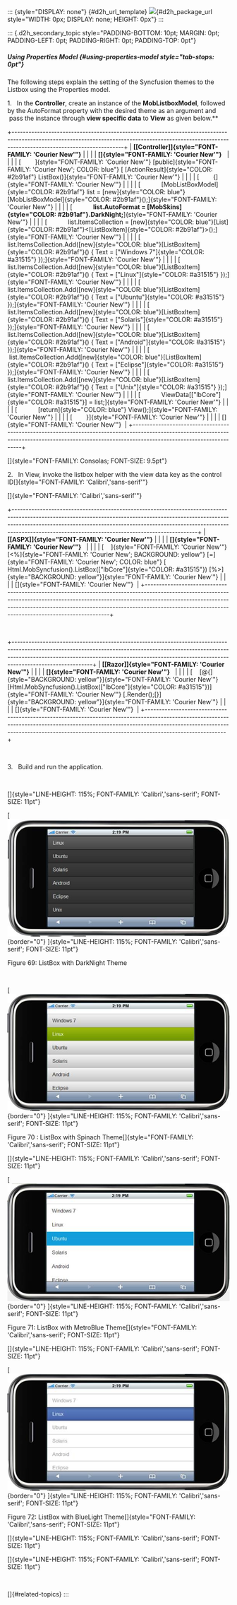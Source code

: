 ::: {style="DISPLAY: none"}
[](ms-xhelp:///?Id=d2h_url_template){#d2h_url_template} ![](!package_url!){#d2h_package_url style="WIDTH: 0px; DISPLAY: none; HEIGHT: 0px"}
:::

::: {.d2h_secondary_topic style="PADDING-BOTTOM: 10pt; MARGIN: 0pt; PADDING-LEFT: 0pt; PADDING-RIGHT: 0pt; PADDING-TOP: 0pt"}
##### Using Properties Model {#using-properties-model style="tab-stops: 0pt"}

The following steps explain the setting of the Syncfusion themes to the Listbox using the Properties model.

1.   In the **Controller**, create an instance of the **MobListboxModel**, followed by the AutoFormat property with the desired theme as an argument and  pass the instance through **view specific data** to **View** as given below.**

+---------------------------------------------------------------------------------------------------------------------------------------------------------------------------------------------------+
| **[\[Controller\]]{style="FONT-FAMILY: 'Courier New'"}**                                                                                                                                          |
|                                                                                                                                                                                                   |
| **[]{style="FONT-FAMILY: 'Courier New'"}**                                                                                                                                                        |
|                                                                                                                                                                                                   |
| [        ]{style="FONT-FAMILY: 'Courier New'"} [public]{style="FONT-FAMILY: 'Courier New'; COLOR: blue"} [ [ActionResult]{style="COLOR: #2b91af"} ListBox()]{style="FONT-FAMILY: 'Courier New'"}  |
|                                                                                                                                                                                                   |
| [        {]{style="FONT-FAMILY: 'Courier New'"}                                                                                                                                                   |
|                                                                                                                                                                                                   |
| [            [MobListBoxModel]{style="COLOR: #2b91af"} list = [new]{style="COLOR: blue"}[MobListBoxModel]{style="COLOR: #2b91af"}();]{style="FONT-FAMILY: 'Courier New'"}                         |
|                                                                                                                                                                                                   |
| [            **list.AutoFormat = [MobSkins]{style="COLOR: #2b91af"}.DarkNight;**]{style="FONT-FAMILY: 'Courier New'"}                                                                             |
|                                                                                                                                                                                                   |
| [            list.ItemsCollection = [new]{style="COLOR: blue"}[List]{style="COLOR: #2b91af"}\<[ListBoxItem]{style="COLOR: #2b91af"}\>();]{style="FONT-FAMILY: 'Courier New'"}                     |
|                                                                                                                                                                                                   |
| [            list.ItemsCollection.Add([new]{style="COLOR: blue"}[ListBoxItem]{style="COLOR: #2b91af"}() { Text = [\"Windows 7\"]{style="COLOR: #a31515"} });]{style="FONT-FAMILY: 'Courier New'"} |
|                                                                                                                                                                                                   |
| [            list.ItemsCollection.Add([new]{style="COLOR: blue"}[ListBoxItem]{style="COLOR: #2b91af"}() { Text = [\"Linux\"]{style="COLOR: #a31515"} });]{style="FONT-FAMILY: 'Courier New'"}     |
|                                                                                                                                                                                                   |
| [            list.ItemsCollection.Add([new]{style="COLOR: blue"}[ListBoxItem]{style="COLOR: #2b91af"}() { Text = [\"Ubuntu\"]{style="COLOR: #a31515"} });]{style="FONT-FAMILY: 'Courier New'"}    |
|                                                                                                                                                                                                   |
| [            list.ItemsCollection.Add([new]{style="COLOR: blue"}[ListBoxItem]{style="COLOR: #2b91af"}() { Text = [\"Solaris\"]{style="COLOR: #a31515"} });]{style="FONT-FAMILY: 'Courier New'"}   |
|                                                                                                                                                                                                   |
| [            list.ItemsCollection.Add([new]{style="COLOR: blue"}[ListBoxItem]{style="COLOR: #2b91af"}() { Text = [\"Android\"]{style="COLOR: #a31515"} });]{style="FONT-FAMILY: 'Courier New'"}   |
|                                                                                                                                                                                                   |
| [            list.ItemsCollection.Add([new]{style="COLOR: blue"}[ListBoxItem]{style="COLOR: #2b91af"}() { Text = [\"Eclipse\"]{style="COLOR: #a31515"} });]{style="FONT-FAMILY: 'Courier New'"}   |
|                                                                                                                                                                                                   |
| [            list.ItemsCollection.Add([new]{style="COLOR: blue"}[ListBoxItem]{style="COLOR: #2b91af"}() { Text = [\"Unix\"]{style="COLOR: #a31515"} });]{style="FONT-FAMILY: 'Courier New'"}      |
|                                                                                                                                                                                                   |
| [            ViewData\[[\"lbCore\"]{style="COLOR: #a31515"}\] = list;]{style="FONT-FAMILY: 'Courier New'"}                                                                                        |
|                                                                                                                                                                                                   |
| [            [return]{style="COLOR: blue"} View();]{style="FONT-FAMILY: 'Courier New'"}                                                                                                           |
|                                                                                                                                                                                                   |
| [        }]{style="FONT-FAMILY: 'Courier New'"}                                                                                                                                                   |
|                                                                                                                                                                                                   |
| []{style="FONT-FAMILY: 'Courier New'"}                                                                                                                                                            |
+---------------------------------------------------------------------------------------------------------------------------------------------------------------------------------------------------+

[]{style="FONT-FAMILY: Consolas; FONT-SIZE: 9.5pt"} 

2.   In View, invoke the listbox helper with the view data key as the control ID[]{style="FONT-FAMILY: 'Calibri','sans-serif'"}

[]{style="FONT-FAMILY: 'Calibri','sans-serif'"} 

+-----------------------------------------------------------------------------------------------------------------------------------------------------------------------------------------------------------------------------------------------------------------------------------------------------------+
| **[\[ASPX\]]{style="FONT-FAMILY: 'Courier New'"}**                                                                                                                                                                                                                                                        |
|                                                                                                                                                                                                                                                                                                           |
| **[]{style="FONT-FAMILY: 'Courier New'"}**                                                                                                                                                                                                                                                                |
|                                                                                                                                                                                                                                                                                                           |
| [    ]{style="FONT-FAMILY: 'Courier New'"} [\<%]{style="FONT-FAMILY: 'Courier New'; BACKGROUND: yellow"} [=]{style="FONT-FAMILY: 'Courier New'; COLOR: blue"} [ Html.MobSyncfusion().ListBox([\"lbCore\"]{style="COLOR: #a31515"}) [%\>]{style="BACKGROUND: yellow"}]{style="FONT-FAMILY: 'Courier New'"} |
|                                                                                                                                                                                                                                                                                                           |
| []{style="FONT-FAMILY: 'Courier New'"}                                                                                                                                                                                                                                                                    |
+-----------------------------------------------------------------------------------------------------------------------------------------------------------------------------------------------------------------------------------------------------------------------------------------------------------+

 

+----------------------------------------------------------------------------------------------------------------------------------------------------------------------------------------------------------------------------------------------------------------------+
| **[\[Razor\]]{style="FONT-FAMILY: 'Courier New'"}**                                                                                                                                                                                                                  |
|                                                                                                                                                                                                                                                                      |
| **[]{style="FONT-FAMILY: 'Courier New'"}**                                                                                                                                                                                                                           |
|                                                                                                                                                                                                                                                                      |
| [    [\@{]{style="BACKGROUND: yellow"}]{style="FONT-FAMILY: 'Courier New'"} [Html.MobSyncfusion().ListBox([\"lbCore\"]{style="COLOR: #a31515"})]{style="FONT-FAMILY: 'Courier New'"} [.Render();[}]{style="BACKGROUND: yellow"}]{style="FONT-FAMILY: 'Courier New'"} |
|                                                                                                                                                                                                                                                                      |
| []{style="FONT-FAMILY: 'Courier New'"}                                                                                                                                                                                                                               |
+----------------------------------------------------------------------------------------------------------------------------------------------------------------------------------------------------------------------------------------------------------------------+

 

3.   Build and run the application.

 

[]{style="LINE-HEIGHT: 115%; FONT-FAMILY: 'Calibri','sans-serif'; FONT-SIZE: 11pt"} 

[ ![Description: C:\\Users\\krishnarajd\\Desktop\\lb1.png](ImagesExt/image103_142.jpg){border="0"} ]{style="LINE-HEIGHT: 115%; FONT-FAMILY: 'Calibri','sans-serif'; FONT-SIZE: 11pt"}

Figure 69: ListBox with DarkNight Theme

 

[ ![Description: C:\\Users\\krishnarajd\\Desktop\\sp-lb.png](ImagesExt/image103_143.jpg){border="0"} ]{style="LINE-HEIGHT: 115%; FONT-FAMILY: 'Calibri','sans-serif'; FONT-SIZE: 11pt"}

Figure 70 : ListBox with Spinach Theme[]{style="FONT-FAMILY: 'Calibri','sans-serif'; FONT-SIZE: 11pt"}

[]{style="LINE-HEIGHT: 115%; FONT-FAMILY: 'Calibri','sans-serif'; FONT-SIZE: 11pt"} 

[ ![Description: C:\\Users\\krishnarajd\\Desktop\\mb-lb.png](ImagesExt/image103_144.jpg){border="0"} ]{style="LINE-HEIGHT: 115%; FONT-FAMILY: 'Calibri','sans-serif'; FONT-SIZE: 11pt"}

Figure 71: ListBox with MetroBlue Theme[]{style="FONT-FAMILY: 'Calibri','sans-serif'; FONT-SIZE: 11pt"}

[]{style="LINE-HEIGHT: 115%; FONT-FAMILY: 'Calibri','sans-serif'; FONT-SIZE: 11pt"} 

[ ![Description: C:\\Users\\krishnarajd\\Desktop\\bl-lb.png](ImagesExt/image103_145.jpg){border="0"} ]{style="LINE-HEIGHT: 115%; FONT-FAMILY: 'Calibri','sans-serif'; FONT-SIZE: 11pt"}

Figure 72: ListBox with BlueLight Theme[]{style="FONT-FAMILY: 'Calibri','sans-serif'; FONT-SIZE: 11pt"}

[]{style="LINE-HEIGHT: 115%; FONT-FAMILY: 'Calibri','sans-serif'; FONT-SIZE: 11pt"} 

[]{style="LINE-HEIGHT: 115%; FONT-FAMILY: 'Calibri','sans-serif'; FONT-SIZE: 11pt"} 

 

[]{#related-topics}
:::
